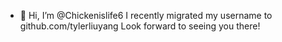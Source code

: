 - 👋 Hi, I’m @Chickenislife6
I recently migrated my username to github.com/tylerliuyang
Look forward to seeing you there!
